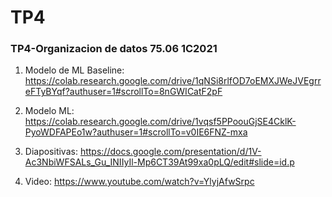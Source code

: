 # TP4
### TP4-Organizacion de datos 75.06 1C2021 

1. Modelo de ML Baseline:
https://colab.research.google.com/drive/1qNSi8rlfOD7oEMXJWeJVEgrreFTyBYqf?authuser=1#scrollTo=8nGWICatF2pF

2. Modelo ML:
https://colab.research.google.com/drive/1vqsf5PPoouGjSE4CklK-PyoWDFAPEo1w?authuser=1#scrollTo=v0IE6FNZ-mxa

3. Diapositivas: 
https://docs.google.com/presentation/d/1V-Ac3NbiWFSALs_Gu_INIIyIl-Mp6CT39At99xa0pLQ/edit#slide=id.p

4. Video:
https://www.youtube.com/watch?v=YlyjAfwSrpc
